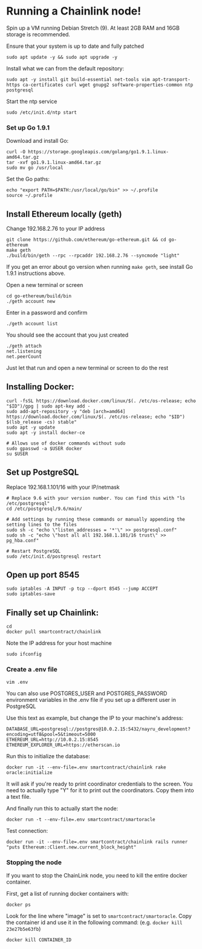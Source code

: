 # Running a Chainlink node!

Spin up a VM running Debian Stretch (9). At least 2GB RAM and 16GB storage is recommended.

Ensure that your system is up to date and fully patched

```script
sudo apt update -y && sudo apt upgrade -y
```

Install what we can from the default repository:

```shell
sudo apt -y install git build-essential net-tools vim apt-transport-https ca-certificates curl wget gnupg2 software-properties-common ntp postgresql
```

Start the ntp service

```shell
sudo /etc/init.d/ntp start
```

### Set up Go 1.9.1

Download and install Go:

```shell
curl -O https://storage.googleapis.com/golang/go1.9.1.linux-amd64.tar.gz
tar -xvf go1.9.1.linux-amd64.tar.gz
sudo mv go /usr/local
```

Set the Go paths:

```shell
echo "export PATH=$PATH:/usr/local/go/bin" >> ~/.profile
source ~/.profile
```

## Install Ethereum locally (geth)

Change 192.168.2.76 to your IP address

```shell
git clone https://github.com/ethereum/go-ethereum.git && cd go-ethereum
make geth
./build/bin/geth --rpc --rpcaddr 192.168.2.76 --syncmode "light"
```

If you get an error about go version when running `make geth`, see install Go 1.9.1 instructions above.

Open a new terminal or screen

```shell
cd go-ethereum/build/bin
./geth account new
```

Enter in a password and confirm

```shell
./geth account list
```

You should see the account that you just created

```shell
./geth attach
net.listening
net.peerCount
```

Just let that run and open a new terminal or screen to do the rest

## Installing Docker:

```shell
curl -fsSL https://download.docker.com/linux/$(. /etc/os-release; echo "$ID")/gpg | sudo apt-key add -
sudo add-apt-repository -y "deb [arch=amd64] https://download.docker.com/linux/$(. /etc/os-release; echo "$ID") $(lsb_release -cs) stable"
sudo apt -y update
sudo apt -y install docker-ce

# Allows use of docker commands without sudo
sudo gpasswd -a $USER docker
su $USER
```

 
## Set up PostgreSQL

Replace 192.168.1.101/16 with your IP/netmask

```shell
# Replace 9.6 with your version number. You can find this with "ls /etc/postgresql"
cd /etc/postgresql/9.6/main/

# Add settings by running these commands or manually appending the setting lines to the files
sudo sh -c "echo \"listen_addresses = '*'\" >> postgresql.conf"
sudo sh -c "echo \"host all all 192.168.1.101/16 trust\" >> pg_hba.conf"

# Restart PostgreSQL
sudo /etc/init.d/postgresql restart
```

## Open up port 8545

```shell
sudo iptables -A INPUT -p tcp --dport 8545 --jump ACCEPT
sudo iptables-save
```

## Finally set up Chainlink:

```shell
cd
docker pull smartcontract/chainlink
```

Note the IP address for your host machine

```shell
sudo ifconfig
```

### Create a .env file

```shell
vim .env
```
You can also use POSTGRES_USER and POSTGRES_PASSWORD environment variables in the .env file if you set up a different user in PostgreSQL

Use this text as example, but change the IP to your machine's address:

```shell
DATABASE_URL=postgresql://postgres@10.0.2.15:5432/nayru_development?encoding=utf8&pool=5&timeout=5000
ETHEREUM_URL=http://10.0.2.15:8545
ETHEREUM_EXPLORER_URL=https://etherscan.io
```

Run this to initialize the database:

```shell
docker run -it --env-file=.env smartcontract/chainlink rake oracle:initialize
```

It will ask if you're ready to print coordinator credentials to the screen. You need to actually type "Y" for it to print out the coordinators. Copy them into a text file.

And finally run this to actually start the node:

```shell
docker run -t --env-file=.env smartcontract/smartoracle
```

Test connection:

```shell
docker run -it --env-file=.env smartcontract/chainlink rails runner "puts Ethereum::Client.new.current_block_height"
```

### Stopping the node

If you want to stop the ChainLink node, you need to kill the entire docker container.

First, get a list of running docker containers with:

```shell
docker ps
```

Look for the line where "image" is set to `smartcontract/smartoracle`.
Copy the container id and use it in the following command: (e.g. `docker kill 23e27b5e63fb`)

```shell
docker kill CONTAINER_ID
```
